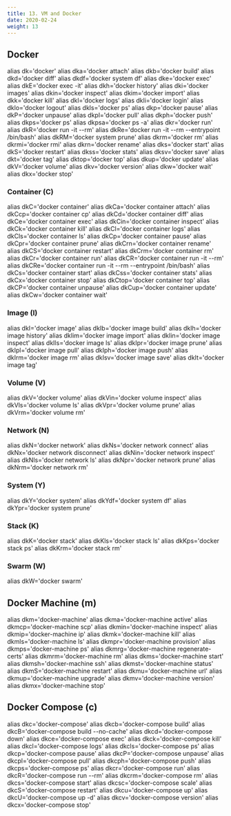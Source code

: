 ```yaml
---
title: 13. VM and Docker
date: 2020-02-24
weight: 13
---
```


## Docker

alias dk='docker'
alias dka='docker attach'
alias dkb='docker build'
alias dkd='docker diff'
alias dkdf='docker system df'
alias dke='docker exec'
alias dkE='docker exec -it'
alias dkh='docker history'
alias dki='docker images'
alias dkin='docker inspect'
alias dkim='docker import'
alias dkk='docker kill'
alias dkl='docker logs'
alias dkli='docker login'
alias dklo='docker logout'
alias dkls='docker ps'
alias dkp='docker pause'
alias dkP='docker unpause'
alias dkpl='docker pull'
alias dkph='docker push'
alias dkps='docker ps'
alias dkpsa='docker ps -a'
alias dkr='docker run'
alias dkR='docker run -it --rm'
alias dkRe='docker run -it --rm --entrypoint /bin/bash'
alias dkRM='docker system prune'
alias dkrm='docker rm'
alias dkrmi='docker rmi'
alias dkrn='docker rename'
alias dks='docker start'
alias dkS='docker restart'
alias dkss='docker stats'
alias dksv='docker save'
alias dkt='docker tag'
alias dktop='docker top'
alias dkup='docker update'
alias dkV='docker volume'
alias dkv='docker version'
alias dkw='docker wait'
alias dkx='docker stop'

### Container (C)

alias dkC='docker container'
alias dkCa='docker container attach'
alias dkCcp='docker container cp'
alias dkCd='docker container diff'
alias dkCe='docker container exec'
alias dkCin='docker container inspect'
alias dkCk='docker container kill'
alias dkCl='docker container logs'
alias dkCls='docker container ls'
alias dkCp='docker container pause'
alias dkCpr='docker container prune'
alias dkCrn='docker container rename'
alias dkCS='docker container restart'
alias dkCrm='docker container rm'
alias dkCr='docker container run'
alias dkCR='docker container run -it --rm'
alias dkCRe='docker container run -it --rm --entrypoint /bin/bash'
alias dkCs='docker container start'
alias dkCss='docker container stats'
alias dkCx='docker container stop'
alias dkCtop='docker container top'
alias dkCP='docker container unpause'
alias dkCup='docker container update'
alias dkCw='docker container wait'

### Image (I)

alias dkI='docker image'
alias dkIb='docker image build'
alias dkIh='docker image history'
alias dkIim='docker image import'
alias dkIin='docker image inspect'
alias dkIls='docker image ls'
alias dkIpr='docker image prune'
alias dkIpl='docker image pull'
alias dkIph='docker image push'
alias dkIrm='docker image rm'
alias dkIsv='docker image save'
alias dkIt='docker image tag'

### Volume (V)

alias dkV='docker volume'
alias dkVin='docker volume inspect'
alias dkVls='docker volume ls'
alias dkVpr='docker volume prune'
alias dkVrm='docker volume rm'

### Network (N)

alias dkN='docker network'
alias dkNs='docker network connect'
alias dkNx='docker network disconnect'
alias dkNin='docker network inspect'
alias dkNls='docker network ls'
alias dkNpr='docker network prune'
alias dkNrm='docker network rm'

### System (Y)

alias dkY='docker system'
alias dkYdf='docker system df'
alias dkYpr='docker system prune'

### Stack (K)

alias dkK='docker stack'
alias dkKls='docker stack ls'
alias dkKps='docker stack ps'
alias dkKrm='docker stack rm'

### Swarm (W)

alias dkW='docker swarm'

## Docker Machine (m)

alias dkm='docker-machine'
alias dkma='docker-machine active'
alias dkmcp='docker-machine scp'
alias dkmin='docker-machine inspect'
alias dkmip='docker-machine ip'
alias dkmk='docker-machine kill'
alias dkmls='docker-machine ls'
alias dkmpr='docker-machine provision'
alias dkmps='docker-machine ps'
alias dkmrg='docker-machine regenerate-certs'
alias dkmrm='docker-machine rm'
alias dkms='docker-machine start'
alias dkmsh='docker-machine ssh'
alias dkmst='docker-machine status'
alias dkmS='docker-machine restart'
alias dkmu='docker-machine url'
alias dkmup='docker-machine upgrade'
alias dkmv='docker-machine version'
alias dkmx='docker-machine stop'

## Docker Compose (c)

alias dkc='docker-compose'
alias dkcb='docker-compose build'
alias dkcB='docker-compose build --no-cache'
alias dkcd='docker-compose down'
alias dkce='docker-compose exec'
alias dkck='docker-compose kill'
alias dkcl='docker-compose logs'
alias dkcls='docker-compose ps'
alias dkcp='docker-compose pause'
alias dkcP='docker-compose unpause'
alias dkcpl='docker-compose pull'
alias dkcph='docker-compose push'
alias dkcps='docker-compose ps'
alias dkcr='docker-compose run'
alias dkcR='docker-compose run --rm'
alias dkcrm='docker-compose rm'
alias dkcs='docker-compose start'
alias dkcsc='docker-compose scale'
alias dkcS='docker-compose restart'
alias dkcu='docker-compose up'
alias dkcU='docker-compose up -d'
alias dkcv='docker-compose version'
alias dkcx='docker-compose stop'
